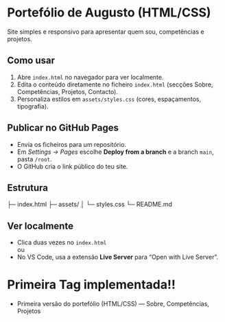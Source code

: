 # Portefólio de Augusto (HTML/CSS)
Site simples e responsivo para apresentar quem sou, competências e projetos.

## Como usar
1) Abre `index.html` no navegador para ver localmente.
2) Edita o conteúdo diretamente no ficheiro `index.html` (secções Sobre, Competências, Projetos, Contacto).
3) Personaliza estilos em `assets/styles.css` (cores, espaçamentos, tipografia).

## Publicar no GitHub Pages
- Envia os ficheiros para um repositório.
- Em *Settings → Pages* escolhe **Deploy from a branch** e a branch `main`, pasta `/root`.
- O GitHub cria o link público do teu site.


## Estrutura

├─ index.html
├─ assets/
│ └─ styles.css
└─ README.md

## Ver localmente
- Clica duas vezes no `index.html`  
    ou
- No VS Code, usa a extensão **Live Server** para “Open with Live Server”.

# Primeira Tag implementada!!

- Primeira versão do portefólio (HTML/CSS) — Sobre, Competências, Projetos